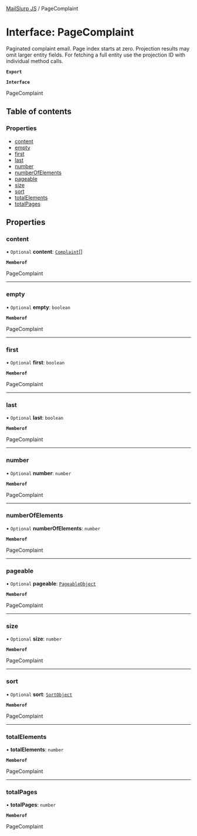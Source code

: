 [MailSlurp JS](../README.md) / PageComplaint

# Interface: PageComplaint

Paginated complaint email. Page index starts at zero. Projection results may omit larger entity fields. For fetching a full entity use the projection ID with individual method calls.

**`Export`**

**`Interface`**

PageComplaint

## Table of contents

### Properties

- [content](PageComplaint.md#content)
- [empty](PageComplaint.md#empty)
- [first](PageComplaint.md#first)
- [last](PageComplaint.md#last)
- [number](PageComplaint.md#number)
- [numberOfElements](PageComplaint.md#numberofelements)
- [pageable](PageComplaint.md#pageable)
- [size](PageComplaint.md#size)
- [sort](PageComplaint.md#sort)
- [totalElements](PageComplaint.md#totalelements)
- [totalPages](PageComplaint.md#totalpages)

## Properties

### content

• `Optional` **content**: [`Complaint`](Complaint.md)[]

**`Memberof`**

PageComplaint

___

### empty

• `Optional` **empty**: `boolean`

**`Memberof`**

PageComplaint

___

### first

• `Optional` **first**: `boolean`

**`Memberof`**

PageComplaint

___

### last

• `Optional` **last**: `boolean`

**`Memberof`**

PageComplaint

___

### number

• `Optional` **number**: `number`

**`Memberof`**

PageComplaint

___

### numberOfElements

• `Optional` **numberOfElements**: `number`

**`Memberof`**

PageComplaint

___

### pageable

• `Optional` **pageable**: [`PageableObject`](PageableObject.md)

**`Memberof`**

PageComplaint

___

### size

• `Optional` **size**: `number`

**`Memberof`**

PageComplaint

___

### sort

• `Optional` **sort**: [`SortObject`](SortObject.md)

**`Memberof`**

PageComplaint

___

### totalElements

• **totalElements**: `number`

**`Memberof`**

PageComplaint

___

### totalPages

• **totalPages**: `number`

**`Memberof`**

PageComplaint
